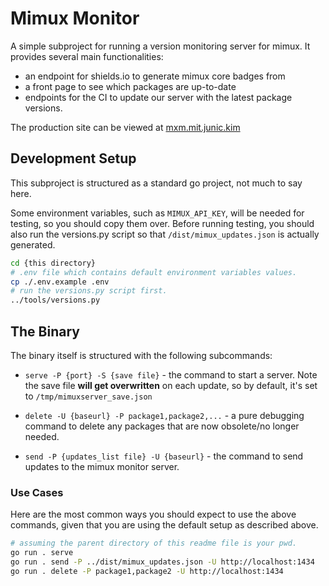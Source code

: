 # Mimux Monitor

A simple subproject for running a version monitoring server for mimux. It
provides several main functionalities:

- an endpoint for shields.io to generate mimux core badges from
- a front page to see which packages are up-to-date
- endpoints for the CI to update our server with the latest package versions.

The production site can be viewed at [mxm.mit.junic.kim](https://mxm.mit.junic.kim)

## Development Setup

This subproject is structured as a standard go project, not much to say here.

Some environment variables, such as `MIMUX_API_KEY`, will be needed for
testing, so you should copy them over. Before running testing, you should also
run the versions.py script so that `/dist/mimux_updates.json` is actually
generated.

```sh
cd {this directory}
# .env file which contains default environment variables values.
cp ./.env.example .env
# run the versions.py script first.
../tools/versions.py
```

## The Binary

The binary itself is structured with the following subcommands:

- `serve -P {port} -S {save file}` - the command to start a server. Note
  the save file **will get overwritten** on each update, so by default, it's set
  to `/tmp/mimuxserver_save.json`

- `delete -U {baseurl} -P package1,package2,...` - a pure debugging command to
  delete any packages that are now obsolete/no longer needed.
- `send -P {updates_list file} -U {baseurl}` -  the command to send updates to
  the mimux monitor server.

### Use Cases

Here are the most common ways you should expect to use the above commands,
given that you are using the default setup as described above.

```sh
# assuming the parent directory of this readme file is your pwd.
go run . serve
go run . send -P ../dist/mimux_updates.json -U http://localhost:1434
go run . delete -P package1,package2 -U http://localhost:1434
```
